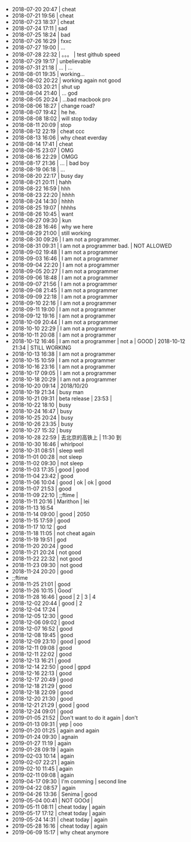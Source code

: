- 2018-07-20 20:47 |  cheat
- 2018-07-21 19:56 | cheat
- 2018-07-23 18:37 | cheat
- 2018-07-24 17:11  | sad
- 2018-07-25 18:24 | bad
- 2018-07-26 16:29 | fxxc
- 2018-07-27 19:00 | ...
- 2018-07-28 22:32 | 。。。 | test github speed
- 2018-07-29 19:17 | unbelievable
- 2018-07-31 21:18 | ... | ...
- 2018-08-01 19:35 | working...
- 2018-08-02 20:22 | working again not good 
- 2018-08-03 20:21 | shut up
- 2018-08-04 21:40 | ... god
- 2018-08-05 20:24 | ...bad macbook pro
- 2018-08-06 18:27 | change road?
- 2018-08-07 19:42 | he he.
- 2018-08-08 18:02 | will stop today
- 2018-08-11 20:09 | stop 
- 2018-08-12 22:19 | cheat ccc
- 2018-08-13 16:06 | why cheat everday
- 2018-08-14 17:41 | cheat 
- 2018-08-15 23:07 | OMG
- 2018-08-16 22:29 | OMGG
- 2018-08-17 21:36 | ... | bad boy
- 2018-08-19 06:18 | ...
- 2018-08-20 22:17 | busy day 
- 2018-08-21 20:11 | hahh
- 2018-08-22 16:59 | hhh
- 2018-08-23 22:20 | hhhh
- 2018-08-24 14:30 | hhhh
- 2018-08-25 19:07 | hhhhs
- 2018-08-26 10:45 | want 
- 2018-08-27 09:30 | kun
- 2018-08-28 16:46 | why we here
- 2018-08-29 21:00 | still working
- 2018-08-30 09:26 | I am not a programmer.
- 2018-08-31 09:31 | I am not a programmer bad. | NOT ALLOWED
- 2018-09-02 19:48 | I am not a programmer
- 2018-09-03 16:46 | I am not a programmer 
- 2018-09-04 22:20 | I am not a programmer
- 2018-09-05 20:27 | I am not a programmer
- 2018-09-06 18:48 | I am not a programmer
- 2018-09-07 21:56 | I am not a programmer
- 2018-09-08 21:45 | I am not a programmer
- 2018-09-09 22:18 | I am not a programmer
- 2018-09-10 22:16 | I am not a programmer
- 2018-09-11 19:00 | I am not a programmer
- 2018-09-12 19:16 | I am not a programmer
- 2018-10-09 20:44 | I am not a programmer
- 2018-10-10 22:29 | I am not a programmer
- 2018-10-11 20:08 | I am not a programmer
- 2018-10-12 16:46 | I am not a programmer | not a  | GOOD | 2018-10-12 21:34 | STILL WORKING 
- 2018-10-13 16:38 | I am not a programmer
- 2018-10-15 10:59 | I am not a programmer
- 2018-10-16 23:16 | I am not a programmer
- 2018-10-17 09:05 | I am not a programmer
- 2018-10-18 20:29 | I am not a programmer
- 2018-10-20 09:14 | 2018/10/20
- 2018-10-19 21:34 | busy man
- 2018-10-21 09:31 | beta release | 23:53 | 
- 2018-10-22 18:10 | busy
- 2018-10-24 16:47 | busy
- 2018-10-25 20:24 | busy
- 2018-10-26 23:35 | busy
- 2018-10-27 15:32 | busy
- 2018-10-28 22:59 | 去北京的高铁上 | 11:30 到
- 2018-10-30 16:46 | whirlpool 
- 2018-10-31 08:51 | sleep well 
- 2018-11-01 00:28 | not sleep
- 2018-11-02 09:30 | not sleep
- 2018-11-03 17:35 | good | good
- 2018-11-04 23:42 | good
- 2018-11-06 10:04 | good | ok | ok | good
- 2018-11-07 21:53 | good
- 2018-11-09 22:10 | ;;ftime | 
- 2018-11-11 20:16 | Marithon | lei
- 2018-11-13 16:54
- 2018-11-14 09:00 | good | 2050
- 2018-11-15 17:59 | good
- 2018-11-17 10:12 | god
- 2018-11-18 11:05 | not cheat again
- 2018-11-19 19:51 | god
- 2018-11-20 20:24 | good
- 2018-11-21 20:24 | not good
- 2018-11-22 22:32 | not good
- 2018-11-23 09:30 | not good
- 2018-11-24 20:20 | good
- ;;ftime 
- 2018-11-25 21:01 | good
- 2018-11-26 10:15 | Good`
- 2018-11-28 16:46 | good | 2 | 3 | 4
- 2018-12-02 20:44 | good | 2
- 2018-12-04 17:24 | 
- 2018-12-05 12:30 | good
- 2018-12-06 09:02 | good
- 2018-12-07 16:52 | good
- 2018-12-08 19:45 | good
- 2018-12-09 23:10 | good | good
- 2018-12-11 09:08 | good
- 2018-12-11 22:02 | good
- 2018-12-13 16:21 | good
- 2018-12-14 22:50 | good | gppd
- 2018-12-16 22:13 | good
- 2018-12-17 20:49 | good
- 2018-12-18 21:29 | good
- 2018-12-18 22:09 | good
- 2018-12-20 21:30 | good
- 2018-12-21 21:29 | good  | good
- 2018-12-24 09:01 | good
- 2019-01-05 21:52 | Don't want to do it again | don't 
- 2019-01-13 09:31 | yep | ooo
- 2019-01-20 01:25 | again and again
- 2019-01-24 09:30 | agnain
- 2019-01-27 11:19 | again
- 2019-01-28 09:19 | again
- 2019-02-03 10:14 | again
- 2019-02-07 22:21 | again
- 2019-02-10 11:45 | again
- 2019-02-11 09:08 | again
- 2019-04-17 09:30 | I'm comming | second line
- 2019-04-22 08:57 | again
- 2019-04-26 13:36 | Senima | good
- 2019-05-04 00:41 | NOT GOOd | 
- 2019-05-11 08:11 | cheat today | again
- 2019-05-17 17:12 | cheat today | again
- 2019-05-24 14:31 | cheat today | again
- 2019-05-28 16:16 | cheat today | again
- 2019-06-09 15:17 | why cheat anymore
